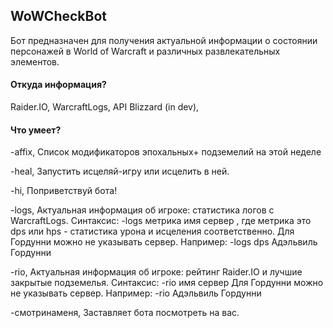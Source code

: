 WoWCheckBot 
-----------
Бот предназначен для получения актуальной информации о состоянии персонажей в World of Warcraft и различных развлекательных элементов.

#### Откуда информация?
Raider.IO, WarcraftLogs, API Blizzard (in dev),

#### Что умеет?
-affix,
Список модификаторов эпохальных+ подземелий на этой неделе

-heal,
Запустить исцеляй-игру или исцелить в ней.

-hi,
Поприветствуй бота!

-logs,
Актуальная информация об игроке: статистика логов с WarcraftLogs.
Синтаксис: -logs метрика имя сервер , где метрика это dps или hps - статистика урона и исцеления соответственно.
Для Гордунни можно не указывать сервер.
Например: -logs dps Адэльвиль Гордунни

-rio,
Актуальная информация об игроке: рейтинг Raider.IO и лучшие закрытые подземелья.
Синтаксис: -rio имя сервер
Для Гордунни можно не указывать сервер.
Например: -rio Адэльвиль Гордунни

-смотринаменя,
Заставляет бота посмотреть на вас.
